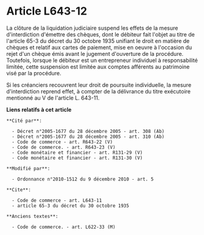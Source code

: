 # Article L643-12

La clôture de la liquidation judiciaire suspend les effets de la mesure d'interdiction d'émettre des chèques, dont le
débiteur fait l'objet au titre de l'article 65-3 du décret du 30 octobre 1935 unifiant le droit en matière de chèques et
relatif aux cartes de paiement, mise en oeuvre à l'occasion du rejet d'un chèque émis avant le jugement d'ouverture de la
procédure. Toutefois, lorsque le débiteur est un entrepreneur individuel à responsabilité limitée, cette suspension est
limitée aux comptes afférents au patrimoine visé par la procédure. 

Si les créanciers recouvrent leur droit de poursuite individuelle, la mesure d'interdiction reprend effet, à compter de la
délivrance du titre exécutoire mentionné au V de l'article L. 643-11.

**Liens relatifs à cet article**

	**Cité par**:

	  - Décret n°2005-1677 du 28 décembre 2005 - art. 308 (Ab)
	  - Décret n°2005-1677 du 28 décembre 2005 - art. 310 (Ab)
	  - Code de commerce - art. R643-22 (V)
	  - Code de commerce. - art. R643-23 (V)
	  - Code monétaire et financier - art. R131-29 (V)
	  - Code monétaire et financier - art. R131-30 (V)

	**Modifié par**:

	  - Ordonnance n°2010-1512 du 9 décembre 2010 - art. 5

	**Cite**:

	  - Code de commerce - art. L643-11
	  - article 65-3 du décret du 30 octobre 1935

	**Anciens textes**:

	  - Code de commerce. - art. L622-33 (M)
